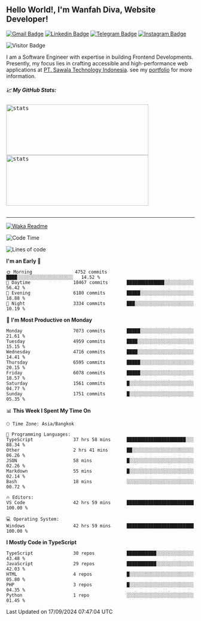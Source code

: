 ## Hello World!, I'm Wanfah Diva, Website Developer!

[![Gmail Badge](https://img.shields.io/badge/-Gmail-white?style=plastic&logo=Gmail&link=mailto:aditputrafirmansyah@gmail.com)](mailto:wanfahdivaa@gmail.com)
[![Linkedin Badge](https://img.shields.io/badge/-LinkedIn-blue?style=plastic&logo=Linkedin&link=https://www.linkedin.com/in/aditputrafirmansyah/)](https://www.linkedin.com/in/wanfahdiva/)
[![Telegram Badge](https://img.shields.io/badge/-Telegram-blue?style=plastic&logo=telegram&link=https://t.me/Adithya_13)](https://t.me/wanfahdiva)
[![Instagram Badge](https://img.shields.io/badge/-Instagram-white?style=plastic&logo=instagram&link=https://www.instagram.com/adithya_firmansyahputra/)](https://www.instagram.com/wnfhdva/)

![Visitor Badge](https://visitor-badge.laobi.icu/badge?page_id=wanfahdiva.wanfahdiva)

<p>
I am a Software Engineer with expertise in building Frontend Developments.
Presently, my focus lies in crafting accessible and high-performance web applications at  <a href="https://sawala/tech" target="_blank">PT. Sawala Technology Indonesia</a>. see my <a href="http://wanfahdiva-com.vercel.app/" target="_blank">portfolio</a> for more information.
</p>

<h5 align="left">
  
📈 **My GitHub Stats:**

</h5>

<div align="left">
<kbd>
    <img height="135em" width="380em" alt="stats" src="https://github-readme-streak-stats.herokuapp.com?user=wanfahdiva&theme=tokyonight_duo&hide_border=true&dates=27DDC9" />
</kbd>
<kbd>
    <img height="135em" width="380em" alt="stats" src="https://github-readme-activity-graph.vercel.app/graph?username=wanfahdiva&theme=react&hide_title=true"></kbd>
</div>

<br />

---

[![Waka Readme](https://github.com/wanfahdiva/wanfahdiva/actions/workflows/waka.yml/badge.svg)](https://github.com/wanfahdiva/wanfahdiva/actions/workflows/waka.yml)

<!--START_SECTION:waka-->
![Code Time](http://img.shields.io/badge/Code%20Time-1%2C122%20hrs%2059%20mins-blue)

![Lines of code](https://img.shields.io/badge/From%20Hello%20World%20I%27ve%20Written-19.9%20million%20lines%20of%20code-blue)

**I'm an Early 🐤** 

```text
🌞 Morning                4752 commits        ████░░░░░░░░░░░░░░░░░░░░░   14.52 % 
🌆 Daytime                18467 commits       ██████████████░░░░░░░░░░░   56.42 % 
🌃 Evening                6180 commits        █████░░░░░░░░░░░░░░░░░░░░   18.88 % 
🌙 Night                  3334 commits        ███░░░░░░░░░░░░░░░░░░░░░░   10.19 % 
```
📅 **I'm Most Productive on Monday** 

```text
Monday                   7073 commits        █████░░░░░░░░░░░░░░░░░░░░   21.61 % 
Tuesday                  4959 commits        ████░░░░░░░░░░░░░░░░░░░░░   15.15 % 
Wednesday                4716 commits        ████░░░░░░░░░░░░░░░░░░░░░   14.41 % 
Thursday                 6595 commits        █████░░░░░░░░░░░░░░░░░░░░   20.15 % 
Friday                   6078 commits        █████░░░░░░░░░░░░░░░░░░░░   18.57 % 
Saturday                 1561 commits        █░░░░░░░░░░░░░░░░░░░░░░░░   04.77 % 
Sunday                   1751 commits        █░░░░░░░░░░░░░░░░░░░░░░░░   05.35 % 
```


📊 **This Week I Spent My Time On** 

```text
🕑︎ Time Zone: Asia/Bangkok

💬 Programming Languages: 
TypeScript               37 hrs 58 mins      ██████████████████████░░░   88.34 % 
Other                    2 hrs 41 mins       ██░░░░░░░░░░░░░░░░░░░░░░░   06.26 % 
JSON                     58 mins             █░░░░░░░░░░░░░░░░░░░░░░░░   02.26 % 
Markdown                 55 mins             █░░░░░░░░░░░░░░░░░░░░░░░░   02.14 % 
Bash                     18 mins             ░░░░░░░░░░░░░░░░░░░░░░░░░   00.72 % 

🔥 Editors: 
VS Code                  42 hrs 59 mins      █████████████████████████   100.00 % 

💻 Operating System: 
Windows                  42 hrs 59 mins      █████████████████████████   100.00 % 
```

**I Mostly Code in TypeScript** 

```text
TypeScript               30 repos            ███████████░░░░░░░░░░░░░░   43.48 % 
JavaScript               29 repos            ███████████░░░░░░░░░░░░░░   42.03 % 
HTML                     4 repos             █░░░░░░░░░░░░░░░░░░░░░░░░   05.80 % 
PHP                      3 repos             █░░░░░░░░░░░░░░░░░░░░░░░░   04.35 % 
Python                   1 repo              ░░░░░░░░░░░░░░░░░░░░░░░░░   01.45 % 
```




 Last Updated on 17/09/2024 07:47:04 UTC
<!--END_SECTION:waka-->
